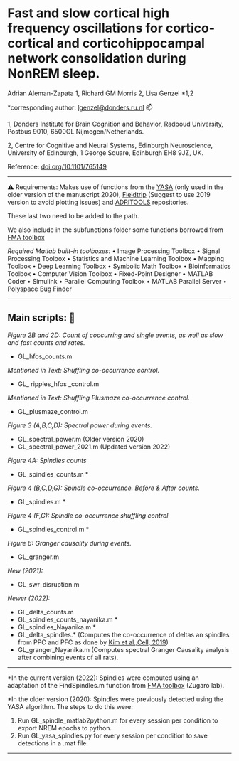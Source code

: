 # Fast and slow cortical high frequency oscillations for cortico-cortical and corticohippocampal network consolidation during NonREM sleep. 

Adrian Aleman-Zapata 1, Richard GM Morris 2, Lisa Genzel *1,2

*corresponding author: lgenzel@donders.ru.nl  :mailbox: 

1, Donders Institute for Brain Cognition and Behavior, Radboud University, Postbus 9010, 6500GL Nijmegen/Netherlands.

2, Centre for Cognitive and Neural Systems, Edinburgh Neuroscience, University of Edinburgh, 1 George Square, Edinburgh EH8 9JZ, UK.

Reference:  [doi.org/10.1101/765149](https://doi.org/10.1101/765149) 

-----------------------------




:warning: Requirements: Makes use of functions from the [YASA](https://github.com/raphaelvallat/yasa) (only used in the older version of the manuscript 2020), [Fieldtrip](https://github.com/fieldtrip/fieldtrip) (Suggest to use 2019 version to avoid plotting issues) and [ADRITOOLS](https://github.com/Aleman-Z/ADRITOOLS) repositories. 

These last two need to be added to the path.

We also include in the subfunctions folder some functions borrowed from [FMA toolbox](https://github.com/michael-zugaro/FMAToolbox/tree/master/Analyses)

_Required Matlab built-in toolboxes:_
•	Image Processing Toolbox
•	Signal Processing Toolbox
•	Statistics and Machine Learning Toolbox
•	Mapping Toolbox
•	Deep Learning Toolbox
•	Symbolic Math Toolbox
•	Bioinformatics Toolbox
•	Computer Vision Toolbox
•	Fixed-Point Designer
•	MATLAB Coder
•	Simulink
•	Parallel Computing Toolbox
•	MATLAB Parallel Server
•	Polyspace Bug Finder

--------------------------------
## Main scripts: :file_folder: 

_Figure 2B and 2D: Count of coocurring and single events, as well as slow and fast counts and rates._
  * GL_hfos_counts.m

_Mentioned in Text: Shuffling co-occurrence control._
  * GL_ ripples_hfos _control.m

_Mentioned in Text: Shuffling Plusmaze co-occurrence control._
  * GL_plusmaze_control.m

_Figure 3 (A,B,C,D): Spectral power during events._
  * GL_spectral_power.m  (Older version 2020)
  * GL_spectral_power_2021.m (Updated version 2022)

_Figure 4A: Spindles counts_
  * GL_spindles_counts.m *

_Figure 4 (B,C,D,G): Spindle co-occurrence. Before & After counts._	
  * GL_spindles.m *

_Figure 4 (F,G): Spindle co-occurrence shuffling control_
  * GL_spindles_control.m *

_Figure 6: Granger causality during events._
  * GL_granger.m
  
_New (2021):_ 
  * GL_swr_disruption.m

_Newer (2022):_ 
  * GL_delta_counts.m
  * GL_spindles_counts_nayanika.m *
  * GL_spindles_Nayanika.m *
  * GL_delta_spindles.* (Computes the co-occurrence of deltas an spindles from PPC and PFC as done by [Kim et al.,Cell, 2019](https://www.cell.com/cell/pdf/S0092-8674(19)30959-6.pdf))
  * GL_granger_Nayanika.m (Computes spectral Granger Causality analysis after combining events of all rats).
  
---------
*In the current version (2022): Spindles were computed using an adaptation of the FindSpindles.m function from [FMA toolbox](https://github.com/michael-zugaro/FMAToolbox/tree/master/Analyses) (Zugaro lab).

*In the older version (2020): Spindles were previously detected using the YASA algorithm. The steps to do this were:
1. Run GL_spindle_matlab2python.m for every session per condition to export NREM epochs to python.
2. Run GL_yasa_spindles.py for every session per condition to save detections in a .mat file.

--------------------------------
